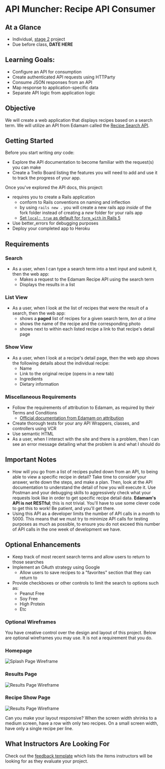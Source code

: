 # API Muncher: Recipe API Consumer

<!-- prep them "this is hard, they are not restful." it is not trivial -->

## At a Glance

- Individual, [stage 2](https://github.com/Ada-Developers-Academy/pedagogy/blob/master/rule-of-three.md#stage-2) project
- Due before class, **DATE HERE**

## Learning Goals:

- Configure an API for consumption
- Create authenticated API requests using HTTParty
- Consume JSON responses from an API
- Map response to application-specific data
- Separate API logic from application logic

## Objective

We will create a web application that displays recipes based on a search term. We will utilize an API from Edamam called the [Recipe Search API](https://developer.edamam.com/edamam-recipe-api).

## Getting Started

Before you start writing _any_ code:

- Explore the API documentation to become familiar with the request(s) you can make
- Create a Trello Board listing the features you will need to add and use it to track the progress of your app.

Once you've explored the API docs, this project:

- requires you to create a Rails application
  - conform to Rails conventions on naming and inflection
  - by using `rails new .` you will create a new rails app _inside_ of the fork folder instead of creating a _new_ folder for your rails app
  - [Set `local: true` as default for `form_with` in Rails 5](https://stackoverflow.com/questions/47822826/set-local-true-as-default-for-form-with-in-rails-5/51666415#51666415)
- Use better_errors for debugging purposes
- Deploy your completed app to Heroku


## Requirements

### Search

- As a user, when I can type a search term into a text input and submit it, then the web app:
  - Makes a request to the Edamam Recipe API using the search term
  - Displays the results in a list

### List View

- As a user, when I look at the list of recipes that were the result of a search, then the web app:
  - shows a **paged** list of recipes for a given search term, _ten at a time_
  - shows the name of the recipe and the corresponding photo
  - shows next to within each listed recipe a link to that recipe's detail page

### Show View

- As a user, when I look at a recipe's detail page, then the web app shows the following details about the individual recipe:
  - Name
  - Link to the original recipe (opens in a new tab)
  - Ingredients
  - Dietary information

### Miscellaneous Requirements

- Follow the requirements of attribution to Edamam, as required by their Terms and Conditions
  - [Official documentation from Edamam on attribution](https://developer.edamam.com/attribution)
- Create thorough tests for your any API Wrappers, classes, and controllers using VCR
- Use semantic HTML
- As a user, when I interact with the site and there is a problem, then I can see an error message detailing what the problem is and what I should do

## Important Notes

- How will you go from a list of recipes pulled down from an API, to being able to view a specific recipe in detail? Take time to consider your answer, write down the steps, and make a plan. Then, look at the API documentation to understand the detail of how you will execute it. Use Postman and your debugging skills to aggressively check what your requests look like in order to get specific recipe detail data. **Edamam's API is not RESTful**; this is not trivial. You'll have to use some clever code to get this to work! Be patient, and you'll get there.
- Using this API as a developer limits the number of API calls in a month to 5000. This means that we must try to minimize API calls for testing purposes as much as possible, to ensure you do not exceed this number of API calls in the one week of development we have.

## Optional Enhancements

- Keep track of most recent search terms and allow users to return to those searches
- Implement an OAuth strategy using Google
  - Allow users to save recipes to a "favorites" section that they can return to
-  Provide checkboxes or other controls to limit the search to options such as:
	-  Peanut Free
	-  Soy Free
	-  High Protein
	-  Etc

### Optional Wireframes

You have creative control over the design and layout of this project. Below are optional wireframes you may use. It is not a requirement that you do.

### Homepage

  ![Splash Page Wireframe](assets/Muncher_splash_wireframe.png )

### Results Page

  ![Results Page Wireframe](assets/muncher_results_wireframe.png )

### Recipe Show Page

  ![Results Page Wireframe](assets/muncher_recipe_wireframe.png )


Can you make your layout responsive? When the screen width shrinks to a medium screen, have a row with only two recipes. On a small screen width, have only a single recipe per line.  

## What Instructors Are Looking For
Check out the [feedback template](feedback.md) which lists the items instructors will be looking for as they evaluate your project.
